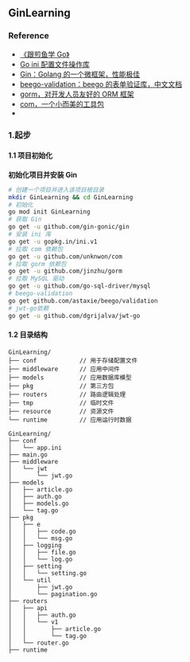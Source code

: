 ## GinLearning

### Reference

+ [《跟煎鱼学 Go》](https://eddycjy.com/go-categories/)
+ [Go ini 配置文件操作库](https://ini.unknwon.io/)
+ [Gin：Golang 的一个微框架，性能极佳](https://github.com/gin-gonic/gin)
+ [beego-validation：beego 的表单验证库，中文文档](https://github.com/astaxie/beego/tree/master/validation)
+ [gorm，对开发人员友好的 ORM 框架](https://gorm.io/zh_CN/docs/)
+ [com，一个小而美的工具包](https://github.com/Unknwon/com)
+ []()

### 1.起步

#### 1.1 项目初始化

**初始化项目并安装 Gin**

```bash
# 创建一个项目并进入该项目根目录
mkdir GinLearning && cd GinLearning
# 初始化 
go mod init GinLearning
# 获取 Gin 
go get -u github.com/gin-gonic/gin
# 安装 ini 库
go get -u gopkg.in/ini.v1
# 拉取 com 依赖包
go get -u github.com/unknwon/com
# 拉取 gorm 依赖包
go get -u github.com/jinzhu/gorm
# 拉取 MySQL 驱动
go get -u github.com/go-sql-driver/mysql
# beego-validation
go get github.com/astaxie/beego/validation
# jwt-go依赖
go get -u github.com/dgrijalva/jwt-go
```

#### 1.2 目录结构

```text
GinLearning/
├── conf            // 用于存储配置文件
├── middleware      // 应用中间件
├── models          // 应用数据库模型
├── pkg             // 第三方包
├── routers         // 路由逻辑处理
├── tmp             // 临时文件
├── resource        // 资源文件
└── runtime         // 应用运行时数据
```

```text
GinLearning/
├── conf
│   └── app.ini
├── main.go
├── middleware
│   └── jwt
│       └── jwt.go
├── models
│   ├── article.go
│   ├── auth.go
│   ├── models.go
│   └── tag.go
├── pkg
│   ├── e
│   │   ├── code.go
│   │   └── msg.go
│   ├── logging
│   │   ├── file.go
│   │   └── log.go
│   ├── setting
│   │   └── setting.go
│   └── util
│       ├── jwt.go
│       └── pagination.go
├── routers
│   ├── api
│   │   ├── auth.go
│   │   └── v1
│   │       ├── article.go
│   │       └── tag.go
│   └── router.go
├── runtime
```
